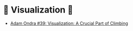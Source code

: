 # 💜 <neuro>Visualization</neuro> 💜

- [Adam Ondra #39: Visualization: A Crucial Part of Climbing](https://www.youtube.com/watch?v=3WO6rcosZ-o)